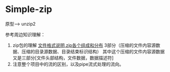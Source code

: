 # Simple-zip
原型--> unzip2





参考周边知识理解：
1. zip包的理解 [文件格式说明,zip各个组成和分布](http://blog.sina.com.cn/s/blog_4c3591bd0100zzm6.html)
   3部分（压缩的文件内容源数据、压缩的目录源数据、目录结束标识结构）
   其中这个压缩的文件内容源数据又是三部分[文件头部结构，文件数据，数据描述符]
2. 注意整个项目中的流的区别，以及pipe流式处理的流向。
